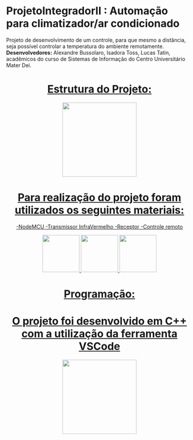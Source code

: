 # ProjetoIntegradorII : Automação para climatizador/ar condicionado
Projeto de desenvolvimento de um controle, para que mesmo a distância, seja possível controlar a temperatura do ambiente remotamente.
**Desenvolvedores:** Alexandre Bussolaro, Isadora Toss, Lucas Tatin, acadêmicos do curso de Sistemas de Informação do Centro Universitário Mater Dei.
<div align = center>
    <a href='https://github.com/isadoratoss/Proj-Int-IV'>
    

# Estrutura do Projeto:

<img height="200em" src='C:\Users\User\Documents\GitHub\Proj-Int-IV\Projeto integrador II\public\assets\img\img(1).jpeg'  />

# Para realização do projeto foram utilizados os seguintes materiais:
-NodeMCU
-Transmissor InfraVermelho
-Receptor 
-Controle remoto
<div align = center>
    <a href='https://github.com/isadoratoss/Proj-Int-IV'>

<img height="100em" src='https://images.tcdn.com.br/img/img_prod/751846/modulo_wifi_esp8266_nodemcu_v3_1435_1_20201202141157.jpg'  />
<img height="100em" src='https://cf.shopee.com.br/file/aadcdc48c6d61c4d569f6d5cd8a6b086'  />
<img height="100em" src='https://cdn.awsli.com.br/600x700/468/468162/produto/59119926/339baf2732.jpg'  />

# Programação:
# O projeto foi desenvolvido em C++ com a utilização da ferramenta VSCode
<img height="200em" src='https://diyprojects.io/media/2020/08/install-platformio-vscode-discover-1536x864-1.jpg'  />

<div align = center>
    <a href='https://github.com/isadoratoss/Proj-Int-IV'>
